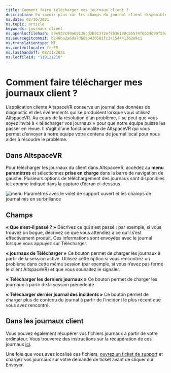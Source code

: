 ```yaml
---
title: Comment faire télécharger mes journaux client ?
description: En savoir plus sur les champs du journal client disponibles et sur la façon de charger les journaux du client lorsque vous rencontrez des problèmes avec AltspaceVR.
ms.date: 02/10/2021
ms.topic: article
keywords: journaux client
ms.openlocfilehash: a9e937c99a69139cd2b91372ef7b36180c55574f6b34d99f59a2a099b92c4081
ms.sourcegitcommit: b248ba2a6da7d669b430581fc3a1544413b2e9c1
ms.translationtype: MT
ms.contentlocale: fr-FR
ms.lasthandoff: 08/11/2021
ms.locfileid: "119121210"
---
```

# <a name="how-do-i-upload-my-client-logs"></a>Comment faire télécharger mes journaux client ?

L’application cliente AltspaceVR conserve un journal des données de diagnostic et des événements qui se produisent lorsque vous utilisez AltspaceVR. Au cours de la résolution d’un problème, il se peut que vous soyez invité à « télécharger vos journaux » pour que notre équipe puisse les passer en revue. Il s’agit d’une fonctionnalité de AltspaceVR qui vous permet d’envoyer à notre équipe votre contenu de journal local pour nous aider à résoudre le problème.

## <a name="in-altspacevr"></a>Dans AltspaceVR

Pour télécharger les journaux du client dans AltspaceVR, accédez au **menu paramètres** et sélectionnez **prise en charge** dans la barre de navigation de gauche. Plusieurs options de téléchargement des journaux sont disponibles ici, comme indiqué dans la capture d’écran ci-dessous.

![menu Paramètres avec le volet de support ouvert et les champs de journal mis en surbrillance](images/help-altvr-uploadlogs.png)

## <a name="fields"></a>Champs

**« Que s’est-il passé ? »**
Décrivez ce qui s’est passé : par exemple, si vous trouvez un bogue, décrivez ce que vous attendiez à ce qu’il s’est effectivement produit. Ces informations sont envoyées avec le journal lorsque vous appuyez sur Télécharger.

**« journaux de Télécharger »** Ce bouton permet de charger les journaux à partir de la session active. Utilisez cette option si vous rencontrez un problème dans cette même session (par exemple, si vous n’avez pas fermé le client AltspaceVR) et que vous souhaitez le signaler.

**« Télécharger les derniers journaux »** Ce bouton permet de charger les journaux à partir de la session précédente.

**« Télécharger dernier journal des incidents »** Ce bouton permet de charger plus de contenu du journal à partir de l’incident le plus récent que vous avez rencontré.

## <a name="in-client-logs"></a>Dans les journaux client

Vous pouvez également récupérer vos fichiers journaux à partir de votre ordinateur. Vous trouverez des instructions sur la récupération de ces journaux [ici](https://docs.microsoft.com/windows/mixed-reality/altspace-vr/faqs/app-version#in-client-logs).

Une fois que vous avez localisé ces fichiers, [ouvrez un ticket de support](https://help.altvr.com/hc/en-us/requests/new) et chargez vos journaux sur votre demande de ticket avant de cliquer sur Envoyer.
